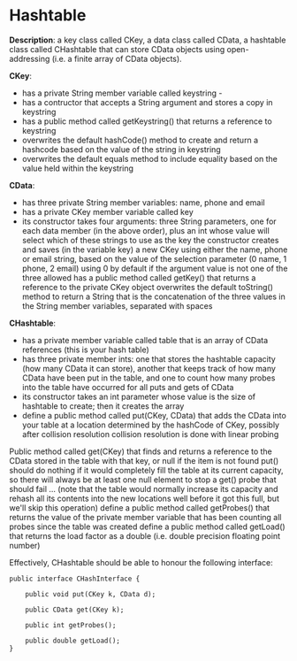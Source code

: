 # Hashtable


**Description**:
a key class called CKey,
a data class called CData,
a hashtable class called CHashtable that can store CData objects using open-addressing (i.e. a finite array of CData objects).

**CKey**:

-  has a private String member variable called keystring  -
-  has a contructor that accepts a String argument and stores a copy in keystring
-  has a public method called getKeystring() that returns a reference to keystring
-  overwrites the default hashCode() method to create and return a hashcode based on the value of the string in keystring
-  overwrites the default equals method to include equality based on the value held within the keystring

**CData**:
-  has three private String member variables: name, phone and email
-  has a private CKey member variable called key
-  its constructor takes four arguments: three String parameters, one for each data member (in the above order), plus an int whose value will select which of these strings to use as the key
the constructor creates and saves (in the variable key) a new CKey using either the name, phone or email string, based on the value of the selection parameter (0 name, 1 phone, 2 email) using 0 by default if the argument value is not one of the three allowed
has a public method called getKey() that returns a reference to the private CKey object
overwrites the default toString() method to return a String that is the concatenation of the three values in the String member variables, separated with spaces

**CHashtable**:
-  has a private member variable called table that is an array of CData references (this is your hash table)
-  has three private member ints: one that stores the hashtable capacity (how many CData it can store), another that keeps track of how many CData have been put in the table, and one to count how many probes into the table have occurred for all puts and gets of CData
-  its constructor takes an int parameter whose value is the size of hashtable to create; then it creates the array
-  define a public method called put(CKey, CData) that adds the CData into your table at a location determined by the hashCode of CKey, possibly after collision resolution
collision resolution is done with linear probing

Public method called get(CKey) that finds and returns a reference to the CData stored in the table with that key, or null if the item is not found
put() should do nothing if it would completely fill the table at its current capacity, so there will always be at least one null element to stop a get() probe that should fail ... (note that the table would normally increase its capacity and rehash all its contents into the new locations well before it got this full, but we'll skip this operation)
define a public method called getProbes() that returns the value of the private member variable that has been counting all probes since the table was created
define a public method called getLoad() that returns the load factor as a double (i.e. double precision floating point number)

Effectively, CHashtable should be able to honour the following interface:
```
public interface CHashInterface {

    public void put(CKey k, CData d);

    public CData get(CKey k);

    public int getProbes();

    public double getLoad();
}   
```

